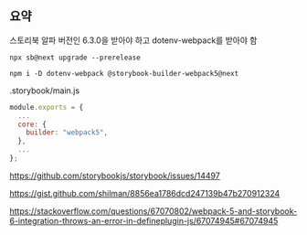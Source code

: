 ## 요약

스토리북 알파 버전인 6.3.0을 받아야 하고 dotenv-webpack를 받아야 함

```
npx sb@next upgrade --prerelease

npm i -D dotenv-webpack @storybook-builder-webpack5@next
```

.storybook/main.js

```js
module.exports = {
  ...
  core: {
    builder: "webpack5",
  },
  ...
};
```

https://github.com/storybookjs/storybook/issues/14497

https://gist.github.com/shilman/8856ea1786dcd247139b47b270912324

https://stackoverflow.com/questions/67070802/webpack-5-and-storybook-6-integration-throws-an-error-in-defineplugin-js/67074945#67074945
